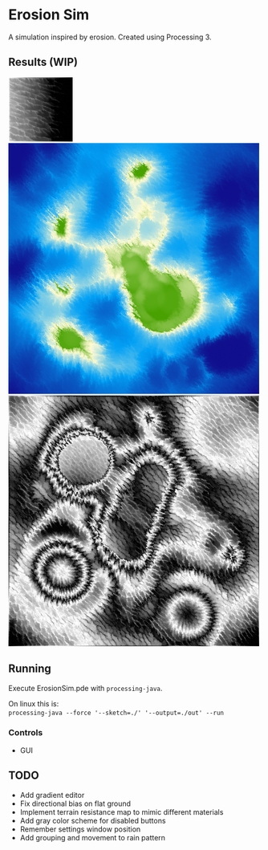 # Erosion Sim

A simulation inspired by erosion. Created using Processing 3.

## Results (WIP)
![](Outputs/basic_gradient.png)
![](Outputs/islands.png)
![](Outputs/crumbling.png)


## Running
Execute ErosionSim.pde with `processing-java`.

On linux this is:   
```processing-java --force '--sketch=./' '--output=./out' --run```

### Controls
- GUI

## TODO
- Add gradient editor
- Fix directional bias on flat ground
- Implement terrain resistance map to mimic different materials
- Add gray color scheme for disabled buttons
- Remember settings window position
- Add grouping and movement to rain pattern